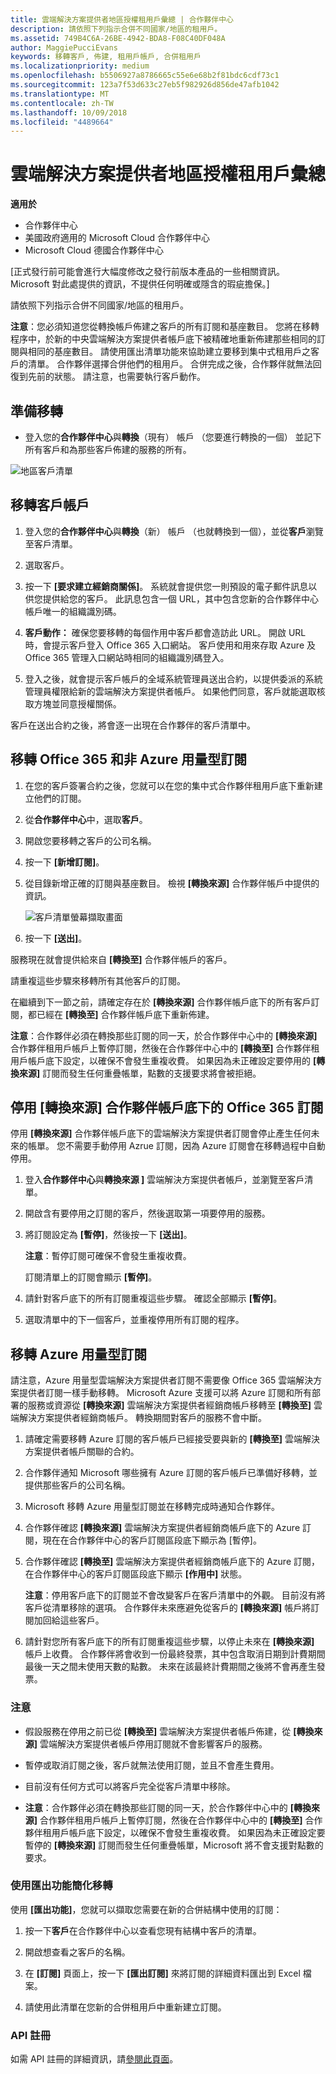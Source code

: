 ```yaml
---
title: 雲端解決方案提供者地區授權租用戶彙總 | 合作夥伴中心
description: 請依照下列指示合併不同國家/地區的租用戶。
ms.assetid: 749B4C6A-26BE-4942-BDA8-F08C40DF048A
author: MaggiePucciEvans
keywords: 移轉客戶, 佈建, 租用戶帳戶, 合併租用戶
ms.localizationpriority: medium
ms.openlocfilehash: b5506927a8786665c55e6e68b2f81bdc6cdf73c1
ms.sourcegitcommit: 123a7f53d633c27eb5f982926d856de47afb1042
ms.translationtype: MT
ms.contentlocale: zh-TW
ms.lasthandoff: 10/09/2018
ms.locfileid: "4489664"
---
```

# <a name="csp-regional-authorization-tenant-consolidation"></a>雲端解決方案提供者地區授權租用戶彙總

**適用於**

-  合作夥伴中心
-  美國政府適用的 Microsoft Cloud 合作夥伴中心
-  Microsoft Cloud 德國合作夥伴中心

\[正式發行前可能會進行大幅度修改之發行前版本產品的一些相關資訊。 Microsoft 對此處提供的資訊，不提供任何明確或隱含的瑕疵擔保。\]

請依照下列指示合併不同國家/地區的租用戶。

**注意**：您必須知道您從轉換帳戶佈建之客戶的所有訂閱和基座數目。 您將在移轉程序中，於新的中央雲端解決方案提供者帳戶底下被精確地重新佈建那些相同的訂閱與相同的基座數目。 請使用匯出清單功能來協助建立要移到集中式租用戶之客戶的清單。 合作夥伴選擇合併他們的租用戶。 合併完成之後，合作夥伴就無法回復到先前的狀態。 請注意，也需要執行客戶動作。

 

## <a name="prepare-for-migration"></a>準備移轉


-   登入您的**合作夥伴中心**與**轉換**（現有） 帳戶 （您要進行轉換的一個） 並記下所有客戶和為那些客戶佈建的服務的所有。

![地區客戶清單](images/regionalcustomer1.png)

## <a name="migrate-customer-accounts"></a>移轉客戶帳戶


1.  登入您的**合作夥伴中心**與**轉換**（新） 帳戶 （也就轉換到一個），並從**客戶**瀏覽至客戶清單。

2.  選取客戶。

3.  按一下 **\[要求建立經銷商關係\]**。 系統就會提供您一則預設的電子郵件訊息以供您提供給您的客戶。 此訊息包含一個 URL，其中包含您新的合作夥伴中心帳戶唯一的組織識別碼。

4.  **客戶動作：** 確保您要移轉的每個作用中客戶都會造訪此 URL。 開啟 URL 時，會提示客戶登入 Office 365 入口網站。 客戶使用和用來存取 Azure 及 Office 365 管理入口網站時相同的組織識別碼登入。

5.  登入之後，就會提示客戶帳戶的全域系統管理員送出合約，以提供委派的系統管理員權限給新的雲端解決方案提供者帳戶。 如果他們同意，客戶就能選取核取方塊並同意授權關係。

客戶在送出合約之後，將會逐一出現在合作夥伴的客戶清單中。

## <a name="migrating-office-365-and-non-azure-usage-based-subscriptions"></a>移轉 Office 365 和非 Azure 用量型訂閱


1.  在您的客戶簽署合約之後，您就可以在您的集中式合作夥伴租用戶底下重新建立他們的訂閱。

2.  從**合作夥伴中心**中，選取**客戶**。

3.  開啟您要移轉之客戶的公司名稱。

4.  按一下 **\[新增訂閱\]**。

5.  從目錄新增正確的訂閱與基座數目。 檢視 **\[轉換來源\]** 合作夥伴帳戶中提供的資訊。

    ![客戶清單螢幕擷取畫面](images/regionalcustomer2.png)

6.  按一下 **\[送出\]**。

服務現在就會提供給來自 **\[轉換至\]** 合作夥伴帳戶的客戶。

請重複這些步驟來移轉所有其他客戶的訂閱。

在繼續到下一節之前，請確定存在於 **\[轉換來源\]** 合作夥伴帳戶底下的所有客戶訂閱，都已經在 **\[轉換至\]** 合作夥伴帳戶底下重新佈建。

**注意**：合作夥伴必須在轉換那些訂閱的同一天，於合作夥伴中心中的 **\[轉換來源\]** 合作夥伴租用戶帳戶上暫停訂閱，然後在合作夥伴中心中的 **\[轉換至\]** 合作夥伴租用戶帳戶底下設定，以確保不會發生重複收費。 如果因為未正確設定要停用的 **\[轉換來源\]** 訂閱而發生任何重疊帳單，點數的支援要求將會被拒絕。

 

## <a name="disabling-the-office-365-subscriptions-under-the-transitioning-from-partner-account"></a>停用 \[轉換來源\] 合作夥伴帳戶底下的 Office 365 訂閱


停用 **\[轉換來源\]** 合作夥伴帳戶底下的雲端解決方案提供者訂閱會停止產生任何未來的帳單。 您不需要手動停用 Azrue 訂閱，因為 Azure 訂閱會在移轉過程中自動停用。

1.  登入**合作夥伴中心**與**轉換來源 \]** 雲端解決方案提供者帳戶，並瀏覽至客戶清單。

2.  開啟含有要停用之訂閱的客戶，然後選取第一項要停用的服務。
3.  將訂閱設定為 **\[暫停\]**，然後按一下 **\[送出\]**。

    **注意**：暫停訂閱可確保不會發生重複收費。

     

    訂閱清單上的訂閱會顯示 **\[暫停\]**。

4.  請針對客戶底下的所有訂閱重複這些步驟。 確認全部顯示 **\[暫停\]**。

5.  選取清單中的下一個客戶，並重複停用所有訂閱的程序。

## <a name="migrating-azure-usage-based-subscriptions"></a>移轉 Azure 用量型訂閱


請注意，Azure 用量型雲端解決方案提供者訂閱不需要像 Office 365 雲端解決方案提供者訂閱一樣手動移轉。 Microsoft Azure 支援可以將 Azure 訂閱和所有部署的服務或資源從 **\[轉換來源\]** 雲端解決方案提供者經銷商帳戶移轉至 **\[轉換至\]** 雲端解決方案提供者經銷商帳戶。 轉換期間對客戶的服務不會中斷。

1.  請確定需要移轉 Azure 訂閱的客戶帳戶已經接受要與新的 **\[轉換至\]** 雲端解決方案提供者帳戶關聯的合約。
2.  合作夥伴通知 Microsoft 哪些擁有 Azure 訂閱的客戶帳戶已準備好移轉，並提供那些客戶的公司名稱。
3.  Microsoft 移轉 Azure 用量型訂閱並在移轉完成時通知合作夥伴。
4.  合作夥伴確認 **\[轉換來源\]** 雲端解決方案提供者經銷商帳戶底下的 Azure 訂閱，現在在合作夥伴中心的客戶訂閱區段底下顯示為 \[暫停\]。
5.  合作夥伴確認 **\[轉換至\]** 雲端解決方案提供者經銷商帳戶底下的 Azure 訂閱，在合作夥伴中心的客戶訂閱區段底下顯示 **\[作用中\]** 狀態。

    **注意**：停用客戶底下的訂閱並不會改變客戶在客戶清單中的外觀。 目前沒有將客戶從清單移除的選項。 合作夥伴未來應避免從客戶的 **\[轉換來源\]** 帳戶將訂閱加回給這些客戶。

     

6.  請針對您所有客戶底下的所有訂閱重複這些步驟，以停止未來在 **\[轉換來源\]** 帳戶上收費。 合作夥伴將會收到一份最終發票，其中包含取消日期到計費期間最後一天之間未使用天數的點數。 未來在該最終計費期間之後將不會再產生發票。

### <a name="notes"></a>注意

-   假設服務在停用之前已從 **\[轉換至\]** 雲端解決方案提供者帳戶佈建，從 **\[轉換來源\]** 雲端解決方案提供者帳戶停用訂閱就不會影響客戶的服務。

-   暫停或取消訂閱之後，客戶就無法使用訂閱，並且不會產生費用。

-   目前沒有任何方式可以將客戶完全從客戶清單中移除。

-   **注意**：合作夥伴必須在轉換那些訂閱的同一天，於合作夥伴中心中的 **\[轉換來源\]** 合作夥伴租用戶帳戶上暫停訂閱，然後在合作夥伴中心中的 **\[轉換至\]** 合作夥伴租用戶帳戶底下設定，以確保不會發生重複收費。 如果因為未正確設定要暫停的 **\[轉換來源\]** 訂閱而發生任何重疊帳單，Microsoft 將不會支援對點數的要求。

     

### <a name="simplify-migration-using-export"></a>使用匯出功能簡化移轉

使用 **\[匯出功能\]**，您就可以擷取您需要在新的合併結構中使用的訂閱：

1.  按一下**客戶**在合作夥伴中心以查看您現有結構中客戶的清單。

2.  開啟想查看之客戶的名稱。

3.  在 **\[訂閱\]** 頁面上，按一下 **\[匯出訂閱\]** 來將訂閱的詳細資料匯出到 Excel 檔案。

4.  請使用此清單在您新的合併租用戶中重新建立訂閱。

### <a name="api-registration"></a>API 註冊

如需 API 註冊的詳細資訊，請[參閱此頁面](https://go.microsoft.com/fwlink/?linkid=847990)。


 

 



